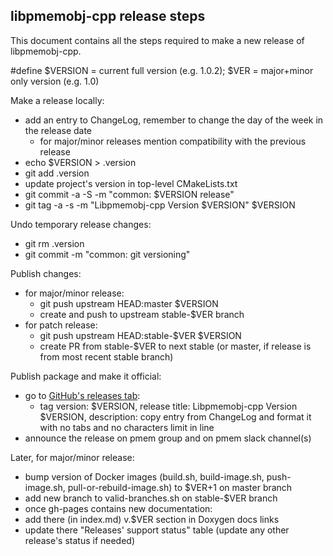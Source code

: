 ## libpmemobj-cpp release steps

This document contains all the steps required to make a new release of libpmemobj-cpp.

\#define $VERSION = current full version (e.g. 1.0.2); $VER = major+minor only version (e.g. 1.0)

Make a release locally:
- add an entry to ChangeLog, remember to change the day of the week in the release date
  - for major/minor releases mention compatibility with the previous release
- echo $VERSION > .version
- git add .version
- update project's version in top-level CMakeLists.txt
- git commit -a -S -m "common: $VERSION release"
- git tag -a -s -m "Libpmemobj-cpp Version $VERSION" $VERSION

Undo temporary release changes:
- git rm .version
- git commit -m "common: git versioning"

Publish changes:
- for major/minor release:
  - git push upstream HEAD:master $VERSION
  - create and push to upstream stable-$VER branch
- for patch release:
  - git push upstream HEAD:stable-$VER $VERSION
  - create PR from stable-$VER to next stable (or master, if release is from most recent stable branch)

Publish package and make it official:
- go to [GitHub's releases tab](https://github.com/pmem/libpmemobj-cpp/releases/new):
  - tag version: $VERSION, release title: Libpmemobj-cpp Version $VERSION, description: copy entry from ChangeLog and format it with no tabs and no characters limit in line
- announce the release on pmem group and on pmem slack channel(s)

Later, for major/minor release:
- bump version of Docker images (build.sh, build-image.sh, push-image.sh, pull-or-rebuild-image.sh) to $VER+1 on master branch
- add new branch to valid-branches.sh on stable-$VER branch
- once gh-pages contains new documentation:
 - add there (in index.md) v.$VER section in Doxygen docs links
 - update there "Releases' support status" table (update any other release's status if needed)
